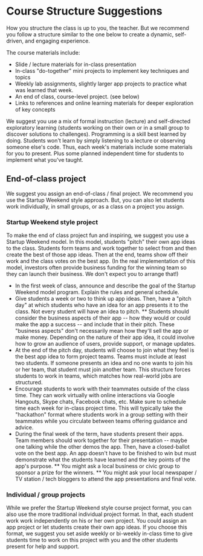 # Course Structure Suggestions

How you structure the class is up to you, the teacher. But we recommend you follow a structure similar to the one below to create a dynamic, self-driven, and engaging experience.

The course materials include:

* Slide / lecture materials for in-class presentation
* In-class "do-together" mini projects to implement key techniques and topics
* Weekly lab assignments, slightly larger app projects to practice what was learned that week.
* An end of class, course-level project. (see below)
* Links to references and online learning materials for deeper exploration of key concepts

We suggest you use a mix of formal instruction (lecture) and self-directed exploratory learning (students working on their own or in a small group to discover solutions to challenges). Programming is a skill best learned by doing. Students won't learn by simply listening to a lecture or observing someone else's code. Thus, each week's materials include some materials for you to present. Plus some planned independent time for students to implement what you've taught. 

## End-of-class project

We suggest you assign an end-of-class / final project. We recommend you use the Startup Weekend style approach. But, you can also let students work individually, in small groups, or as a class on a project you assign. 

### Startup Weekend style project

To make the end of class project fun and inspiring, we suggest you use a Startup Weekend model. In this model, students "pitch" their own app ideas to the class. Students form teams and work together to  select from and then create the best of those app ideas. Then at the end, teams show off their work and the class votes on the best app. (In the real implementation of this model, investors often provide business funding for the winning team so they can launch their business. We don't expect you to arrange that!)

* In the first week of class, announce and describe the goal of the Startup Weekend model program. Explain the rules and general schedule.
* Give students a week or two to think up app ideas. Then, have a "pitch day" at which students who have an idea for an app presents it to the class. Not every student will have an idea to pitch. 
** Students should consider the business aspects of their app -- how they would or could make the app a success -- and include that in their pitch. These "business aspects" don't necessarily mean how they'll sell the app or make money. Depending on the nature of their app idea, it could involve how to grow an audience of users, provide support, or manage updates.
* At the end of the pitch day, students will choose to join what they feel is the best app idea to form project teams. Teams must include at least two students. If someone presents an idea and no one wants to join his or her team, that student must join another team. This structure forces students to work in teams, which matches how real-world jobs are structured.
* Encourage students to work with their teammates outside of the class time. They can work virtually with online interactions via Google Hangouts, Skype chats, Facebook chats, etc. Make sure to schedule time each week for in-class project time. This will typically take the "hackathon" format where students work in a group setting with their teammates while you circulate between teams offering guidance and advice.
* During the final week of the term, have students present their apps. Team members should work together for their presentation -- maybe one talking while the other demos the app. Then, have a closed-ballot vote on the best app. An app doesn't have to be finished to win but must demonstrate what the students have learned and the key points of the app's purpose.
** You might ask a local business or civic group to sponsor a prize for the winners.
** You might ask your local newspaper / TV station / tech bloggers to attend the app presentations and final vote.

### Individual / group projects

While we prefer the Startup Weekend style course project format, you can also use the more traditional individual project format. In that, each student work work independently on his or her own project. You could assign an app project or let students create their own app ideas. If you choose this format, we suggest you set aside weekly or bi-weekly in-class time to give students time to work on this project with you and the other students present for help and support. 



